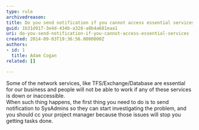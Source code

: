 ```yaml
---
type: rule
archivedreason: 
title: Do you send notification if you cannot access essential services?
guid: 1b31d917-3e4d-434b-a328-a8b4a681eaa1
uri: do-you-send-notification-if-you-cannot-access-essential-services
created: 2014-09-03T19:36:56.0000000Z
authors:
- id: 1
  title: Adam Cogan
related: []

---
```



<p>
              Some of the network services, like TFS/Exchange/Database are essential for our business and people will not be able to work if any of these services is down or inaccessible. <br>
              When such thing happens, the first thing you need to do is to send notification to SysAdmins so they can start investigating the problem, and you should cc your project manager because those issues will stop you getting tasks done. 
             </p>​
<br><excerpt class='endintro'></excerpt><br>



